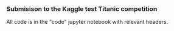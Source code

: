 ### Submisison to the Kaggle test Titanic competition
All code is in the "code" jupyter notebook with relevant headers.
